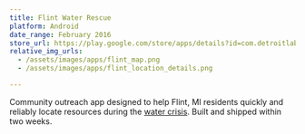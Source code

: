 ```yaml
---
title: Flint Water Rescue
platform: Android
date_range: February 2016
store_url: https://play.google.com/store/apps/details?id=com.detroitlabs.flintwaterrescue
relative_img_urls:
  - /assets/images/apps/flint_map.png
  - /assets/images/apps/flint_location_details.png

---
```


Community outreach app designed to help Flint, MI residents quickly and reliably locate resources during the [water crisis](https://en.wikipedia.org/wiki/Flint_water_crisis). Built and shipped within two weeks.